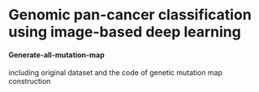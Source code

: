 Genomic pan-cancer classification using image-based deep learning
=====
#### Generate-all-mutation-map
including original dataset and the code of genetic mutation map construction
